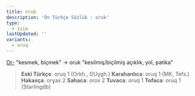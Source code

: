 ```yaml
---
title: oruk
description: 'Ön Türkçe Sözlük : oruk'
type:
  - isim
lastUpdated: ''
variants:
  - oruq
---
```

[Or-](/pt/or-) "kesmek, biçmek" -> oruk "kesilmiş/biçilmiş açıklık, yol, patika"

> **Eski Türkçe**: oruq 1 (Orkh., OUygh.)
**Karahanlıca**: oruq 1 (MK, Tefs.)
**Hakasça**: orɣax 2
**Sahaca**: orox 2
**Tuvaca**: oruq 1
**Tofaca**: oruq 1 
(Starlingdb)
